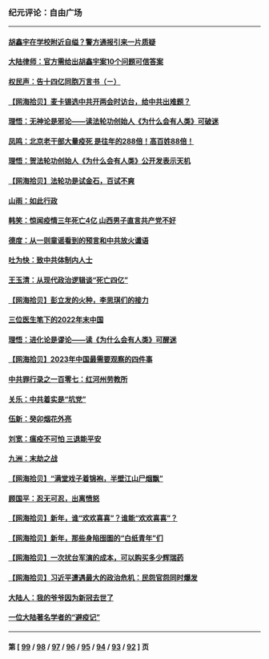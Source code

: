 ### 纪元评论：自由广场
---
#### [胡鑫宇在学校附近自缢？警方通报引来一片质疑](../../pages/nsc993/n13919412.md) 
#### [大陆律师：官方需给出胡鑫宇案10个问题可信答案](../../pages/nsc993/n13919377.md) 
#### [权民声：告十四亿同胞万言书（ㄧ）](../../pages/nsc993/n13919302.md) 
#### [【网海拾贝】麦卡锡选中共开两会时访台，给中共出难题？](../../pages/nsc993/n13919276.md) 
#### [理悟：无神论是邪论——读法轮功创始人《为什么会有人类》可破迷](../../pages/nsc993/n13919115.md) 
#### [凤鸣：北京老干部大量疫死 是往年的288倍！高百姓88倍！](../../pages/nsc993/n13919072.md) 
#### [理悟：贺法轮功创始人《为什么会有人类》公开发表示天机](../../pages/nsc993/n13919000.md) 
#### [【网海拾贝】法轮功是试金石，百试不爽](../../pages/nsc993/n13918078.md) 
#### [山雨：如此行政](../../pages/nsc993/n13918169.md) 
#### [韩笑：惊闻疫情三年死亡4亿 山西男子直言共产党不好](../../pages/nsc993/n13918134.md) 
#### [德度：从一则童谣看到的预言和中共放火谶语](../../pages/nsc993/n13917491.md) 
#### [吐为快：致中共体制内人士](../../pages/nsc993/n13917176.md) 
#### [王玉清：从现代政治逻辑谈“死亡四亿”](../../pages/nsc993/n13917133.md) 
#### [【网海拾贝】彭立发的火种，李思琪们的接力](../../pages/nsc993/n13916956.md) 
#### [三位医生笔下的2022年末中国](../../pages/nsc993/n13916545.md) 
#### [理悟：进化论是谬论——读《为什么会有人类》可醒迷](../../pages/nsc993/n13916374.md) 
#### [【网海拾贝】2023年中国最需要观察的四件事](../../pages/nsc993/n13915970.md) 
#### [中共罪行录之一百零七：红河州劳教所](../../pages/nsc993/n13915968.md) 
#### [关乐：中共着实是“坑党”](../../pages/nsc993/n13915961.md) 
#### [伍新：癸卯烟花外亮](../../pages/nsc993/n13915958.md) 
#### [刘宽：瘟疫不可怕 三退能平安](../../pages/nsc993/n13915952.md) 
#### [九洲：末劫之战](../../pages/nsc993/n13915944.md) 
#### [【网海拾贝】“满堂戏子着锦袍，半壁江山尸烟飘”](../../pages/nsc993/n13915167.md) 
#### [顾国平：忍无可忍，出离愤怒](../../pages/nsc993/n13914884.md) 
#### [【网海拾贝】新年，谁“欢欢喜喜”？谁能“欢欢喜喜”？](../../pages/nsc993/n13914632.md) 
#### [【网海拾贝】新年，那些身陷囹圄的“白纸青年”们](../../pages/nsc993/n13914082.md) 
#### [【网海拾贝】一次扰台军演的成本，可以购买多少辉瑞药](../../pages/nsc993/n13913014.md) 
#### [【网海拾贝】习近平遭遇最大的政治危机：民怨官怨同时爆发](../../pages/nsc993/n13912209.md) 
#### [大陆人：我的爷爷因为新冠去世了](../../pages/nsc993/n13911813.md) 
#### [一位大陆著名学者的“避疫记”](../../pages/nsc993/n13910818.md) 

---
#### 第 [ [99](./99.md) / [98](./98.md) / [97](./97.md) / [96](./96.md) / [95](./95.md) / [94](./94.md) / [93](./93.md) / [92](./92.md) ] 页
